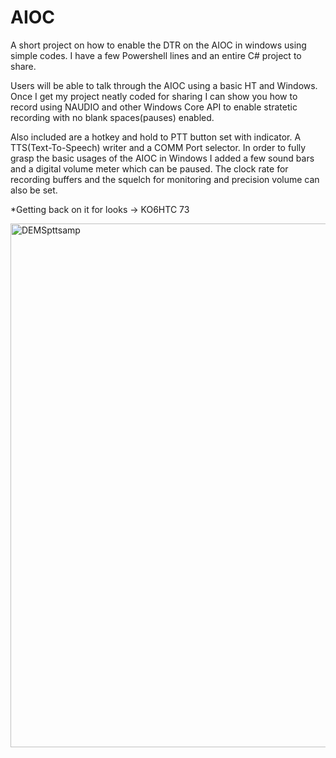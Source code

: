 # AIOC
A short project on how to enable the DTR on the AIOC in windows using simple codes. I have a few Powershell lines and an entire C# project to share. 

Users will be able to talk through the AIOC using a basic HT and Windows. Once I get my project neatly coded for sharing I can show you how to record using NAUDIO and other Windows Core API to enable stratetic recording with no blank spaces(pauses) enabled. 

Also included are a hotkey and hold to PTT button set with indicator. A TTS(Text-To-Speech) writer and a COMM Port selector. In order to fully grasp the basic usages of the AIOC in Windows I added a few sound bars and a digital volume meter which can be paused. The clock rate for recording buffers and the squelch for monitoring and precision volume can also be set.

*Getting back on it for looks -> KO6HTC 73

<img width="1334" height="838" alt="DEMSpttsamp" src="https://github.com/user-attachments/assets/7184b03b-1ef0-4465-8a5a-e724dbe5bdf5" />
